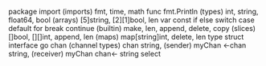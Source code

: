 package
import
(imports) fmt, time, math
func
fmt.Println
(types) int, string, float64, bool
(arrays) [5]string, [2][1]bool, len
var
const
if
else
switch
case
default
for
break
continue
(builtin) make, len, append, delete, copy
(slices) []bool, [][]int, append, len
(maps) map[string]int, delete, len
type
struct
interface
go
chan
(channel types) chan string, (sender) myChan <-chan string, (receiver) myChan chan<- string
select



